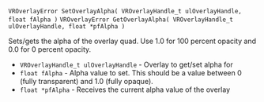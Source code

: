 `VROverlayError SetOverlayAlpha( VROverlayHandle_t ulOverlayHandle, float fAlpha )`
`VROverlayError GetOverlayAlpha( VROverlayHandle_t ulOverlayHandle, float *pfAlpha )`

Sets/gets the alpha of the overlay quad. Use 1.0 for 100 percent opacity and 0.0 for 0 percent opacity.

* `VROverlayHandle_t ulOverlayHandle` - Overlay to get/set alpha for
* `float fAlpha` - Alpha value to set. This should be a value between 0 (fully transparent) and 1.0 (fully opaque).
* `float *pfAlpha` - Receives the current alpha value of the overlay
